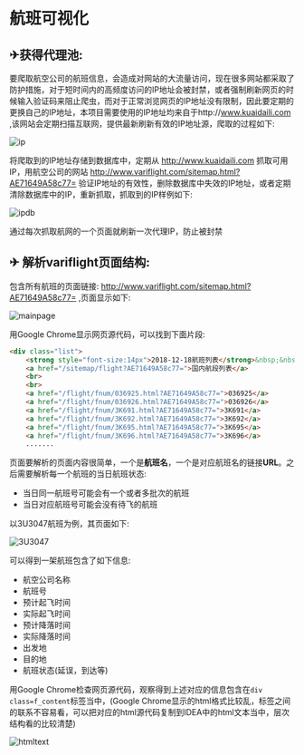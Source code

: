 # 航班可视化

## ✈获得代理池:

要爬取航空公司的航班信息，会造成对网站的大流量访问，现在很多网站都采取了防护措施，对于短时间内的高频度访问的IP地址会被封禁，或者强制刷新网页的时候输入验证码来阻止爬虫，而对于正常浏览网页的IP地址没有限制，因此要定期的更换自己的IP地址，本项目需要使用的IP地址均来自于http://www.kuaidaili.com ,该网站会定期扫描互联网，提供最新刷新有效的IP地址源，爬取的过程如下:

![ip](https://github.com/DotDashDotDash/CanWeFly/blob/master/extras/resources/ip.gif)

将爬取到的IP地址存储到数据库中，定期从 http://www.kuaidaili.com 抓取可用IP，用航空公司的网站 http://www.variflight.com/sitemap.html?AE71649A58c77= 验证IP地址的有效性，删除数据库中失效的IP地址，或者定期清除数据库中的IP，重新抓取，抓取到的IP样例如下:

![ipdb](https://github.com/DotDashDotDash/CanWeFly/blob/master/extras/resources/ipdb.png) 

通过每次抓取航网的一个页面就刷新一次代理IP，防止被封禁

## ✈ 解析variflight页面结构:

包含所有航班的页面链接: http://www.variflight.com/sitemap.html?AE71649A58c77= ,页面显示如下:

![mainpage]()

用Google Chrome显示网页源代码，可以找到下面片段:

```html
<div class="list">
    <strong style="font-size:14px">2018-12-18航班列表</strong>&nbsp;&nbsp;&nbsp;&nbsp;
    <a href="/sitemap/flight?AE71649A58c77=">国内航段列表</a>
    <br>
    <br>
    <a href="/flight/fnum/036925.html?AE71649A58c77=">036925</a>
    <a href="/flight/fnum/036926.html?AE71649A58c77=">036926</a>
    <a href="/flight/fnum/3K691.html?AE71649A58c77=">3K691</a>
    <a href="/flight/fnum/3K692.html?AE71649A58c77=">3K692</a>
    <a href="/flight/fnum/3K695.html?AE71649A58c77=">3K695</a>
    <a href="/flight/fnum/3K696.html?AE71649A58c77=">3K696</a>
    .......
```

页面要解析的页面内容很简单，一个是**航班名**，一个是对应航班名的链接**URL**。之后需要解析每一个航班的当日航班状态:

* 当日同一航班号可能会有一个或者多批次的航班
* 当日对应航班号可能会没有待飞的航班

以3U3047航班为例，其页面如下:

![3U3047]()

可以得到一架航班包含了如下信息:

* 航空公司名称
* 航班号
* 预计起飞时间
* 实际起飞时间
* 预计降落时间
* 实际降落时间
* 出发地
* 目的地
* 航班状态(延误，到达等)

用Google Chrome检查网页源代码，观察得到上述对应的信息包含在`div class=f_content`标签当中，(Google Chrome显示的html格式比较乱，标签之间的联系不容易看，可以把对应的html源代码复制到IDEA中的html文本当中，层次结构看的比较清楚)

![htmltext]()


